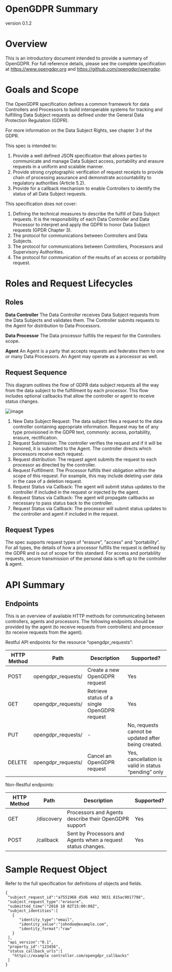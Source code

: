 # OpenGDPR Summary
version 0.1.2

# Overview
This is an introductory document intended to provide a summary of OpenGDPR. For full reference details, please see the complete specification at https://www.opengdpr.org and https://github.com/opengdpr/opengdpr.

# Goals and Scope
The OpenGDPR specification defines a common framework for data Controllers and Processors to build interoperable systems for tracking and fulfilling Data Subject requests as defined under the General Data Protection Regulation (GDPR).

For more information on the Data Subject Rights, see chapter 3 of the GDPR.

This spec is intended to:
1. Provide a well defined JSON specification that allows parties to communicate and
manage Data Subject access, portability and erasure requests in a uniform and scalable
manner.
2. Provide strong cryptographic verification of request receipts to provide chain of
processing assurance and demonstrate accountability to regulatory authorities (Article
5.2).
3. Provide for a callback mechanism to enable Controllers to identify the status of
all Data Subject requests.

This specification does not cover:
1. Defining the technical measures to describe the fulfill of Data Subject requests.
It is the responsibility of each Data Controller and Data Processor to interpret and
apply the GDPR to honor Data Subject requests (GPDR Chapter 3).
2. The protocol for communications between Controllers and Data Subjects.
3. The protocol for communications between Controllers, Processors and Supervisory
Authorities.
4. The protocol for communication of the results of an access or portability request.



# Roles and Request Lifecycles

## Roles
**Data Controller**
The Data Controller receives Data Subject requests from the Data Subjects and validates them. The Controller submits requests to the Agent for distribution to Data Processors.

**Data Processor**
The Data processor fulfills the request for the Controllers scope.

**Agent**
An Agent is a party that accepts requests and federates them to one or many Data Processors. An Agent may operate as a processor as well. 


## Request Sequence 
This diagram outlines the flow of GDPR data subject requests all the way from the data subject to the fulfillment by each processor. This flow includes optional callbacks that allow the controller or agent to receive status changes.


![image](https://user-images.githubusercontent.com/566376/37838297-eed24742-2e8d-11e8-9d5a-a8d829fd651b.png)

1. New Data Subject Request: The data subject files a request to the data controller containing appropriate information. Request may be of any type provisioned in the GDPR text, commonly: access, portability, erasure, rectification.
2. Request Submission:  The controller verifies the request and if it will be honored, it is submitted to the Agent. The controller directs which processors receive each request.
3. Request distribution: The request agent submits the request to each processor as directed by the controller. 
4. Request Fulfillment: The Processor fulfills their obligation within the scope of this request. For example, this may include deleting user data in the case of a deletion request.
5. Request Status via Callback: The agent will submit status updates to the controller if included in the request or injected by the agent.
6. Request Status via Callback: The agent will propagate callbacks as necessary to pass status back to the controller.
7. Request Status via Callback: The processor will submit status updates to the controller and agent if included in the request.

## Request Types
The spec supports request types of “erasure”, "access" and “portability”. For all types, the details of how a processor fulfills the request is defined by the GDPR and is out of scope for this standard. For access and portability requests, secure transmission of the personal data is left up to the controller & agent. 

# API Summary
## Endpoints
This is an overview of available HTTP methods for communicating between controllers, agents and processors. The following endpoints should be provided by the agent (to receive requests from controllers) and processor (to receive requests from the agent). 

Restful API endpoints for the resource “opengdpr_requests”:

| HTTP Method | Path | Description | Supported? |
| --- | --- | --- | --- |
| POST | opengdpr_requests/<RequestId> | Create a new OpenGDPR request | Yes |
| GET | opengdpr_requests/<RequestId> | Retrieve status of a single OpenGDPR request | Yes |
| PUT | opengdpr_requests/<RequestId> | - | No, requests cannot be updated after being created. |
| DELETE | opengdpr_requests/<RequestId> | Cancel an OpenGDPR request | Yes, cancellation is valid in status “pending” only |


Non-Restful endpoints:

| HTTP Method | Path | Description | Supported? |
| --- | --- | --- | --- |
| GET     | /discovery | Processors and Agents describe their OpenGDPR support| Yes  |
| POST    | /callback | Sent by Processors and Agents when a request status changes.| Yes |


#   Sample Request Object
Refer to the full specification for definitions of objects and fields.
```
{
 "subject_request_id":"a7551968 d5d6 44b2 9831 815ac9017798",
 "subject_request_type":"erasure",
 "submitted_time":"2018 10 02T15:00:00Z",
 "subject_identities":[
   {
      "identity_type":"email",
      "identity_value":"johndoe@example.com",
      "identity_format":"raw"
   }
 ],
 "api_version":"0.1",
 "property_id":"123456",
 "status_callback_urls":[
   "https://example controller.com/opengdpr_callbacks"
 ]
}
```

